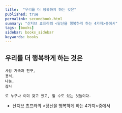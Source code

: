 ```yaml
---
title:  "우리를 더 행복하게 하는 것은"
published: true
permalink: secondbook.html
summary: "산지브 쵸프라의 <당신을 행복하게 하는 4가지>중에서"
tags: [books]
sidebar: books_sidebar
keywords: books
---
```


## 우리를 더 행복하게 하는 것은

```
사람-가족과 친구,
용서,
나눔,
감사

로 누구나 이미 갖고 있고, 할 수도 있는 것들이다.
```

* 산지브 쵸프라의 <당신을 행복하게 하는 4가지>중에서<a alt='우리를 더 행복하게 하는 것은' href='https://www.msn.com/ko-kr/money/topstories/%EB%8B%B9%EC%8B%A0%EC%9D%84-%ED%96%89%EB%B3%B5%ED%95%98%EA%B2%8C-%ED%95%B4%EC%A3%BC%EB%8A%94-%EA%B2%83%EC%9D%80-%EB%8F%88%EC%9D%B4-%EC%95%84%EB%8B%88%EB%9D%BC-%EC%9D%B4-4%EA%B0%80%EC%A7%80/ar-AACTLOp'></a>
